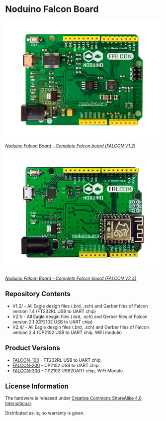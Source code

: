 Noduino Falcon Board
=======================================

![Noduino Falcon Board V1.0](Falcon-v1.0.jpg)

[*Noduino Falcon Board - Complete Falcon board (FALCON V1.2)*](https://www.noduino.org/)


![Noduino Falcon Board V2.4](Falcon-v2.4.jpg)

[*Noduino Falcon Board - Complete Falcon board (FALCON V2.4)*](https://www.noduino.org/)


Repository Contents
-------------------
* V1.2/ - All Eagle design files (.brd, .sch) and Gerber files of Falcon version 1.4 (FT232RL USB to UART chip)
* V2.1/ - All Eagle desgin files (.brd, .sch) and Gerber files of Falcon version 2.1 (CP2102 USB to UART chip)
* V2.4/ - All Eagle desgin files (.brd, .sch) and Gerber files of Falcon version 2.4 (CP2102 USB to UART chip, WiFi module)


Product Versions
----------------
* [FALCON-100](http://www.noduino.org/) - FT232RL USB to UART chip.
* [FALCON-200](http://www.noduino.org/) - CP2102 USB to UART chip.
* [FALCON-300](http://www.noduino.org/) - CP2102 USB2UART chip, WiFi Module.


License Information
-------------------
The hardware is released under [Creative Commons ShareAlike 4.0 International](https://creativecommons.org/licenses/by-sa/4.0/).

Distributed as-is; no warranty is given.
